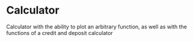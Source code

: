 # Calculator
Calculator with the ability to plot an arbitrary function, as well as with the functions of a credit and deposit calculator
